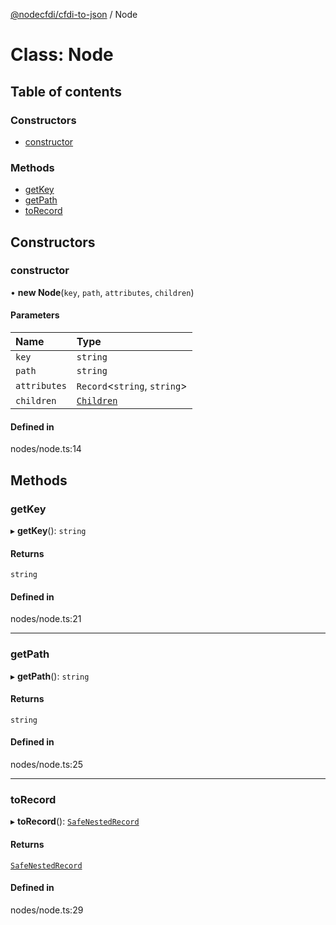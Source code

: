 [@nodecfdi/cfdi-to-json](../README.md) / Node

# Class: Node

## Table of contents

### Constructors

- [constructor](Node.md#constructor)

### Methods

- [getKey](Node.md#getkey)
- [getPath](Node.md#getpath)
- [toRecord](Node.md#torecord)

## Constructors

### constructor

• **new Node**(`key`, `path`, `attributes`, `children`)

#### Parameters

| Name | Type |
| :------ | :------ |
| `key` | `string` |
| `path` | `string` |
| `attributes` | `Record`<`string`, `string`\> |
| `children` | [`Children`](Children.md) |

#### Defined in

nodes/node.ts:14

## Methods

### getKey

▸ **getKey**(): `string`

#### Returns

`string`

#### Defined in

nodes/node.ts:21

___

### getPath

▸ **getPath**(): `string`

#### Returns

`string`

#### Defined in

nodes/node.ts:25

___

### toRecord

▸ **toRecord**(): [`SafeNestedRecord`](../interfaces/SafeNestedRecord.md)

#### Returns

[`SafeNestedRecord`](../interfaces/SafeNestedRecord.md)

#### Defined in

nodes/node.ts:29
